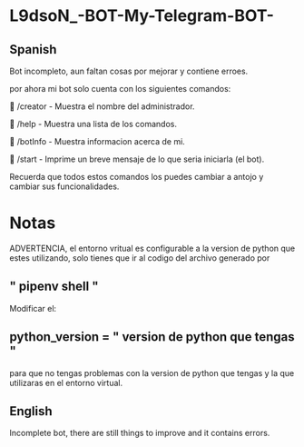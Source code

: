 # L9dsoN_-BOT-My-Telegram-BOT-

## Spanish
Bot incompleto, aun faltan cosas por mejorar y contiene erroes.

por ahora mi bot solo cuenta con los siguientes comandos:

📝 /creator - Muestra el nombre del administrador.

📝 /help - Muestra una lista de los comandos.

📝 /botInfo - Muestra informacion acerca de mi.

📝 /start - Imprime un breve mensaje de lo que seria iniciarla (el bot).

Recuerda que todos estos comandos los puedes cambiar a antojo y cambiar sus funcionalidades.

# Notas
ADVERTENCIA, el entorno vritual es configurable a la version de python que estes utilizando, solo tienes que ir al codigo del archivo generado por 

## " pipenv shell " 

Modificar el:

## python_version = " version de python que tengas " 

para que no tengas problemas con la version de python que tengas y la que utilizaras en el entorno virtual.

## English
Incomplete bot, there are still things to improve and it contains errors.
